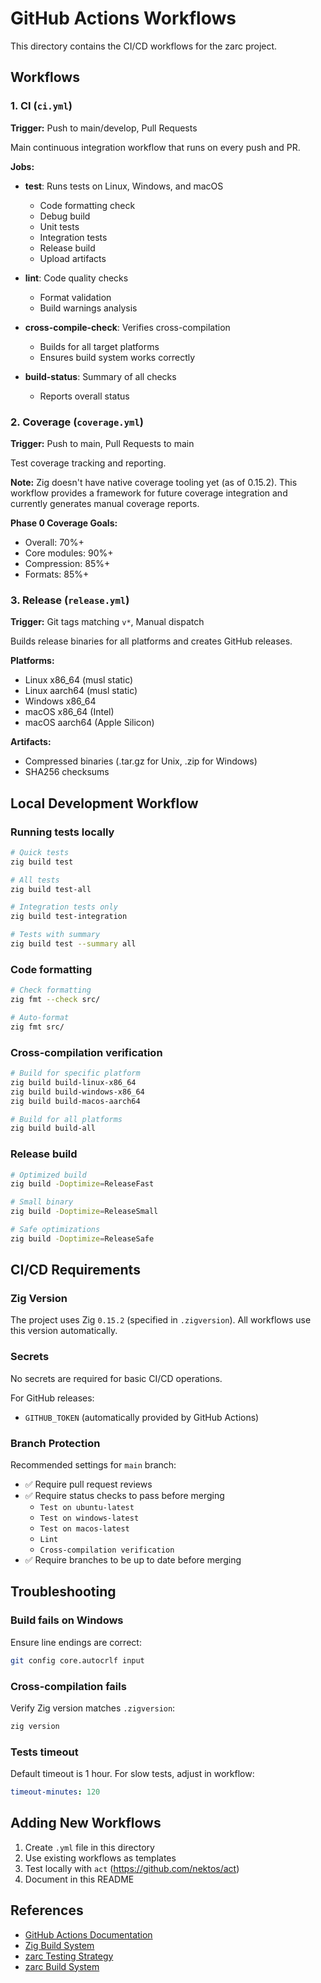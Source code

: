 # GitHub Actions Workflows

This directory contains the CI/CD workflows for the zarc project.

## Workflows

### 1. CI (`ci.yml`)

**Trigger:** Push to main/develop, Pull Requests

Main continuous integration workflow that runs on every push and PR.

**Jobs:**
- **test**: Runs tests on Linux, Windows, and macOS
  - Code formatting check
  - Debug build
  - Unit tests
  - Integration tests
  - Release build
  - Upload artifacts

- **lint**: Code quality checks
  - Format validation
  - Build warnings analysis

- **cross-compile-check**: Verifies cross-compilation
  - Builds for all target platforms
  - Ensures build system works correctly

- **build-status**: Summary of all checks
  - Reports overall status

### 2. Coverage (`coverage.yml`)

**Trigger:** Push to main, Pull Requests to main

Test coverage tracking and reporting.

**Note:** Zig doesn't have native coverage tooling yet (as of 0.15.2).
This workflow provides a framework for future coverage integration and
currently generates manual coverage reports.

**Phase 0 Coverage Goals:**
- Overall: 70%+
- Core modules: 90%+
- Compression: 85%+
- Formats: 85%+

### 3. Release (`release.yml`)

**Trigger:** Git tags matching `v*`, Manual dispatch

Builds release binaries for all platforms and creates GitHub releases.

**Platforms:**
- Linux x86_64 (musl static)
- Linux aarch64 (musl static)
- Windows x86_64
- macOS x86_64 (Intel)
- macOS aarch64 (Apple Silicon)

**Artifacts:**
- Compressed binaries (.tar.gz for Unix, .zip for Windows)
- SHA256 checksums

## Local Development Workflow

### Running tests locally

```bash
# Quick tests
zig build test

# All tests
zig build test-all

# Integration tests only
zig build test-integration

# Tests with summary
zig build test --summary all
```

### Code formatting

```bash
# Check formatting
zig fmt --check src/

# Auto-format
zig fmt src/
```

### Cross-compilation verification

```bash
# Build for specific platform
zig build build-linux-x86_64
zig build build-windows-x86_64
zig build build-macos-aarch64

# Build for all platforms
zig build build-all
```

### Release build

```bash
# Optimized build
zig build -Doptimize=ReleaseFast

# Small binary
zig build -Doptimize=ReleaseSmall

# Safe optimizations
zig build -Doptimize=ReleaseSafe
```

## CI/CD Requirements

### Zig Version

The project uses Zig `0.15.2` (specified in `.zigversion`).
All workflows use this version automatically.

### Secrets

No secrets are required for basic CI/CD operations.

For GitHub releases:
- `GITHUB_TOKEN` (automatically provided by GitHub Actions)

### Branch Protection

Recommended settings for `main` branch:
- ✅ Require pull request reviews
- ✅ Require status checks to pass before merging
  - `Test on ubuntu-latest`
  - `Test on windows-latest`
  - `Test on macos-latest`
  - `Lint`
  - `Cross-compilation verification`
- ✅ Require branches to be up to date before merging

## Troubleshooting

### Build fails on Windows

Ensure line endings are correct:
```bash
git config core.autocrlf input
```

### Cross-compilation fails

Verify Zig version matches `.zigversion`:
```bash
zig version
```

### Tests timeout

Default timeout is 1 hour. For slow tests, adjust in workflow:
```yaml
timeout-minutes: 120
```

## Adding New Workflows

1. Create `.yml` file in this directory
2. Use existing workflows as templates
3. Test locally with `act` (https://github.com/nektos/act)
4. Document in this README

## References

- [GitHub Actions Documentation](https://docs.github.com/en/actions)
- [Zig Build System](https://ziglang.org/documentation/master/#Zig-Build-System)
- [zarc Testing Strategy](../../docs/implementation/TESTING_STRATEGY.md)
- [zarc Build System](../../docs/implementation/BUILD_SYSTEM.md)
